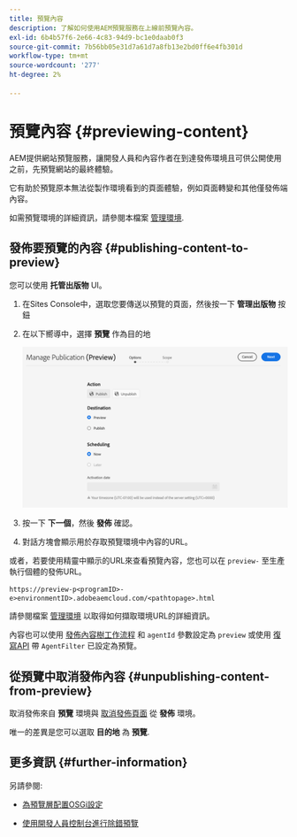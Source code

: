 ```yaml
---
title: 預覽內容
description: 了解如何使用AEM預覽服務在上線前預覽內容。
exl-id: 6b4b57f6-2e66-4c83-94d9-bc1e0daab0f3
source-git-commit: 7b56bb05e31d7a61d7a8fb13e2bd0ff6e4fb301d
workflow-type: tm+mt
source-wordcount: '277'
ht-degree: 2%

---
```



# 預覽內容 {#previewing-content}

AEM提供網站預覽服務，讓開發人員和內容作者在到達發佈環境且可供公開使用之前，先預覽網站的最終體驗。

它有助於預覽原本無法從製作環境看到的頁面體驗，例如頁面轉變和其他僅發佈端內容。

如需預覽環境的詳細資訊，請參閱本檔案 [管理環境](/help/implementing/cloud-manager/manage-environments.md#access-preview-service).

## 發佈要預覽的內容 {#publishing-content-to-preview}

您可以使用 **托管出版物** UI。

1. 在Sites Console中，選取您要傳送以預覽的頁面，然後按一下 **管理出版物** 按鈕
1. 在以下嚮導中，選擇 **預覽** 作為目的地

   ![托管出版物](/help/sites-cloud/authoring/assets/previewmanagedpublication.png)

1. 按一下 **下一個**，然後 **發佈** 確認。

1. 對話方塊會顯示用於存取預覽環境中內容的URL。


或者，若要使用精靈中顯示的URL來查看預覽內容，您也可以在 `preview-` 至生產執行個體的發佈URL。

```
https://preview-p<programID>-e>environmentID>.adobeaemcloud.com/<pathtopage>.html
```

請參閱檔案 [管理環境](/help/implementing/cloud-manager/manage-environments.md) 以取得如何擷取環境URL的詳細資訊。

內容也可以使用 [發佈內容樹工作流程](/help/operations/replication.md#publish-content-tree-workflow) 和 `agentId` 參數設定為 `preview` 或使用 [復寫API](/help/operations/replication.md#replication-api) 帶 `AgentFilter` 已設定為預覽。

## 從預覽中取消發佈內容 {#unpublishing-content-from-preview}

取消發佈來自 **預覽** 環境與 [取消發佈頁面](/help/sites-cloud/authoring/fundamentals/publishing-pages.md#unpublishing-pages) 從 **發佈** 環境。

唯一的差異是您可以選取 **目的地** 為 **預覽**.

## 更多資訊 {#further-information}

另請參閱:

* [為預覽層配置OSGi設定](/help/implementing/preview-tier/preview-tier-configuring-osgi.md#configuring-osgi-settings-for-the-preview-tier)

* [使用開發人員控制台進行除錯預覽](/help/implementing/preview-tier/preview-tier-configuring-osgi.md#debugging-preview-using-the-developer-console)